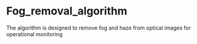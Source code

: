 # Fog_removal_algorithm
The algorithm is designed to remove fog and haze from optical images for operational monitoring
